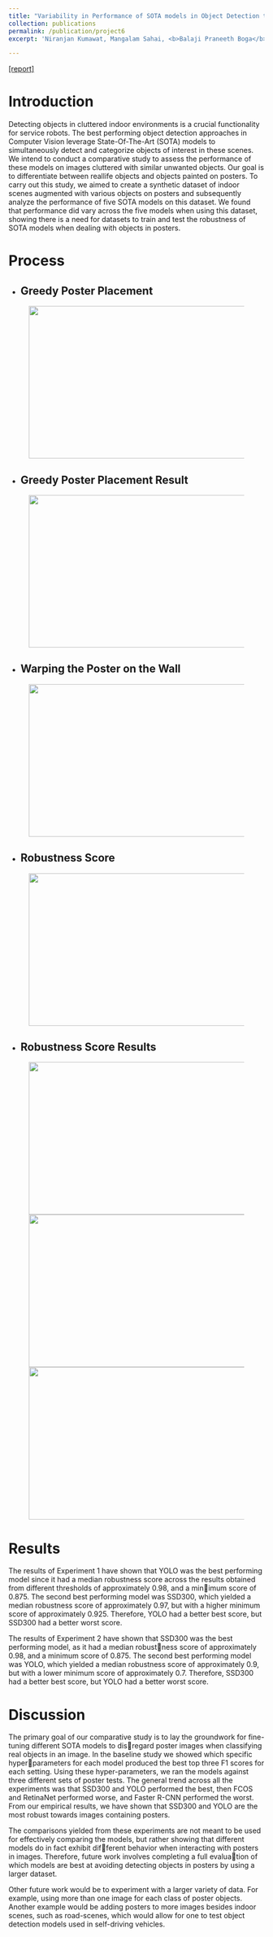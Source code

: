 ```yaml
---
title: "Variability in Performance of SOTA models in Object Detection towards Synthetic Dataset"
collection: publications
permalink: /publication/project6
excerpt: 'Niranjan Kumawat, Mangalam Sahai, <b>Balaji Praneeth Boga</b>, Alexander Lyons.<br /><b>CMU-</b> 16824 Visual Learning and Recognition [2023]'

---
```


[[report]](https://drive.google.com/file/d/1Q297GuqGtTjWjuGzbk4fqn0LgDlw_WD4/view?usp=drive_link)


Introduction
======

Detecting objects in cluttered indoor environments is a crucial functionality for service robots. The best performing object detection approaches in Computer Vision leverage State-Of-The-Art (SOTA) models to simultaneously detect and categorize objects of interest in these scenes. We intend to conduct a comparative study to assess the performance of these models on images cluttered with similar unwanted objects. Our goal is to differentiate between reallife objects and objects painted on posters. To carry out this study, we aimed to create a synthetic dataset of indoor scenes augmented with various objects on posters and subsequently analyze the performance of five SOTA models on this dataset. We found that performance did vary across the five models when using this dataset, showing there is a need for datasets to train and test the robustness of SOTA models when dealing with objects in posters.

Process
======

* <h2>Greedy Poster Placement</h2>
<figure>
  <img src="/images/Greedy poster placement.png" style="width:600px;height:300px;">
</figure>

* <h2>Greedy Poster Placement Result</h2>
<figure>
  <img src="/images/Greedy placement.png" style="width:600px;height:300px;">
</figure>

* <h2>Warping the Poster on the Wall </h2>
<figure>
  <img src="/images/Poster impose.png" style="width:600px;height:300px;">
</figure>

* <h2>Robustness Score</h2>
<figure>
  <img src="/images/Robustness Score.png" style="width:600px;height:300px;">
</figure>

* <h2>Robustness Score Results</h2>
<figure>
  <img src="/images/Results_VLR.png" style="width:600px;height:300px;">
  <img src="/images/Robustness figures.png" style="width:600px;height:300px;">
  <img src="/images/Exp3 RS.png" style="width:600px;height:300px;">
</figure>


Results
======

The results of Experiment 1 have shown that YOLO was the best performing model since it had a median robustness score across the results obtained from different thresholds of approximately 0.98, and a minimum score of 0.875. The second best performing model was SSD300, which yielded a median robustness score of approximately 0.97, but with a higher minimum score of approximately 0.925. Therefore, YOLO had a better best score, but SSD300 had a better worst score. 

The results of Experiment 2 have shown that SSD300 was the best performing model, as it had a median robustness score of approximately 0.98, and a minimum score
of 0.875. The second best performing model was YOLO, which yielded a median robustness score of approximately 0.9, but with a lower minimum score of approximately 0.7. Therefore, SSD300 had a better best score, but YOLO had a better worst score.

Discussion
======

The primary goal of our comparative study is to lay the groundwork for fine-tuning different SOTA models to disregard poster images when classifying real objects in an image. In the baseline study we showed which specific hyperparameters for each model produced the best top three F1 scores for each setting. Using these hyper-parameters, we ran the models against three different sets of poster tests. The general trend across all the experiments was that SSD300 and YOLO performed the best, then FCOS and RetinaNet performed worse, and Faster R-CNN performed the worst. From our empirical results, we have shown that SSD300 and YOLO are the most robust towards images containing posters.

The comparisons yielded from these experiments are not meant to be used for effectively comparing the models, but rather showing that different models do in fact exhibit different behavior when interacting with posters in images. Therefore, future work involves completing a full evaluation of which models are best at avoiding detecting objects in posters by using a larger dataset.

Other future work would be to experiment with a larger variety of data. For example, using more than one image for each class of poster objects. Another example would be adding posters to more images besides indoor scenes, such as road-scenes, which would allow for one to test object detection models used in self-driving vehicles. 
